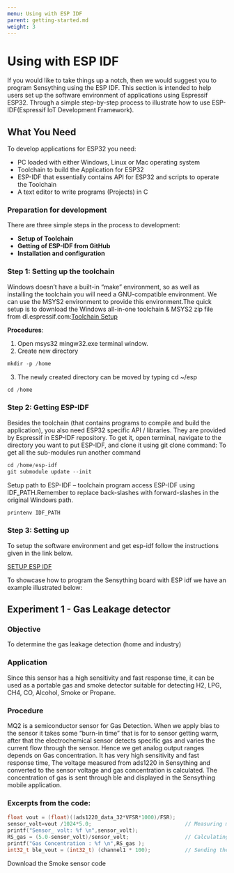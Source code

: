 ```yaml
---
menu: Using with ESP IDF
parent: getting-started.md
weight: 3
---
```


# Using with ESP IDF

If you would like to take things up a notch, then we would suggest you to program Sensything using the ESP IDF. This section is intended to help users set up the software environment of applications using Espressif ESP32. Through a simple step-by-step process to illustrate how to use ESP-IDF(Espressif IoT Development Framework).

## What You Need
To develop applications for ESP32 you need:
* PC loaded with either Windows, Linux or Mac operating system
* Toolchain to build the Application for ESP32
* ESP-IDF that essentially contains API for ESP32 and scripts to operate the Toolchain
* A text editor to write programs (Projects) in C

### Preparation for development

There are three simple steps in the process to development:

* **Setup of Toolchain**
* **Getting of ESP-IDF from GitHub**
* **Installation and configuration**

### Step 1: Setting up the toolchain

Windows doesn’t have a built-in “make” environment, so as well as installing the toolchain you will need a GNU-compatible environment. We can use the MSYS2 environment to provide this environment.The quick setup is to download the Windows all-in-one toolchain & MSYS2 zip file from dl.espressif.com:[Toolchain Setup](https://dl.espressif.com/dl/esp32_win32_msys2_environment_and_toolchain-20180110.zip)

**Procedures**:

1.	Open msys32 mingw32.exe terminal window.
2.	Create new directory
```c
mkdir -p /home
```
3.	The newly created directory can be moved by typing cd ~/esp
```c
cd /home
```
### Step 2: Getting ESP-IDF

Besides the toolchain (that contains programs to compile and build the application), you also need ESP32 specific API / libraries. They are provided by Espressif in ESP-IDF repository. To get it, open terminal, navigate to the directory you want to put ESP-IDF, and clone it using git clone command:
To get all the sub-modules run another command
```c
cd /home/esp-idf
git submodule update --init
 ```

Setup path to ESP-IDF – toolchain program access ESP-IDF using IDF_PATH.Remember to replace back-slashes with forward-slashes in the original Windows path.
```c
printenv IDF_PATH
```
### Step 3: Setting up

To setup the software environment and get esp-idf follow the instructions given in the link below.

[SETUP ESP IDF](https://www.google.com/url?q=https://docs.espressif.com/projects/esp-idf/en/latest/get-started/index.html)

To showcase how to program the Sensything board with ESP idf we have an example illustrated below:

## Experiment 1 - Gas Leakage detector

### Objective

To determine the gas leakage detection (home and industry)

### Application

Since this sensor has a high sensitivity and fast response time, it can be used as a portable gas and smoke detector suitable for detecting H2, LPG, CH4, CO, Alcohol, Smoke or Propane.

### Procedure

MQ2 is a semiconductor sensor for Gas Detection. When we apply bias to the sensor it takes some “burn-in time” that is for to sensor getting warm, after that the electrochemical sensor detects specific gas and varies the current flow through the sensor. Hence we get analog output ranges depends on Gas concentration. It has very high sensitivity and fast response time, The voltage measured from ads1220 in Sensything and converted to the sensor voltage and gas concentration is calculated. The concentration of gas is sent through ble and displayed in the Sensything mobile application.

### Excerpts from the code:

```c
float vout = (float)((ads1220_data_32*VFSR*1000)/FSR); 
sensor_volt=vout /1024*5.0;                              // Measuring mq2 gas sensor voltage
printf("Sensor_ volt: %f \n",sensor_volt);
RS_gas = (5.0-sensor_volt)/sensor_volt;                  // Calculating gas concentration
printf("Gas Concentration : %f \n",RS_gas );
int32_t ble_vout = (int32_t) (channel1 * 100);           // Sending the analog channel value through ble
```

Download the Smoke sensor code
